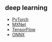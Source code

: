 ## deep learning
- [PyTorch](PyTorch.md)
- [MXNet](MXNet.md)
- [TensorFlow](TensorFlow.md)
- [ONNX](ONNX.md)